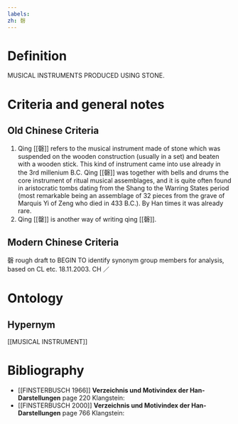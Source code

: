 ```yaml
---
labels: 
zh: 磬
---
```


# Definition
MUSICAL INSTRUMENTS PRODUCED USING STONE.
# Criteria and general notes
## Old Chinese Criteria
1. Qìng [[磬]] refers to the musical instrument made of stone which was suspended on the wooden construction (usually in a set) and beaten with a wooden stick. This kind of instrument came into use already in the 3rd millenium B.C. Qìng [[磬]] was together with bells and drums the core instrument of ritual musical assemblages, and it is quite often found in aristocratic tombs dating from the Shang to the Warring States period (most remarkable being an assemblage of 32 pieces from the grave of Marquis Yi of Zeng who died in 433 B.C.). By Han times it was already rare.
2. Qìng [[罄]] is another way of writing qìng [[磬]].
## Modern Chinese Criteria
磬
rough draft to BEGIN TO identify synonym group members for analysis, based on CL etc. 18.11.2003. CH ／
# Ontology

## Hypernym
[[MUSICAL INSTRUMENT]]
# Bibliography
- [[FINSTERBUSCH 1966]]
**Verzeichnis und Motivindex der Han-Darstellungen** page 220
Klangstein:
- [[FINSTERBUSCH 2000]]
**Verzeichnis und Motivindex der Han-Darstellungen** page 766
Klangstein: